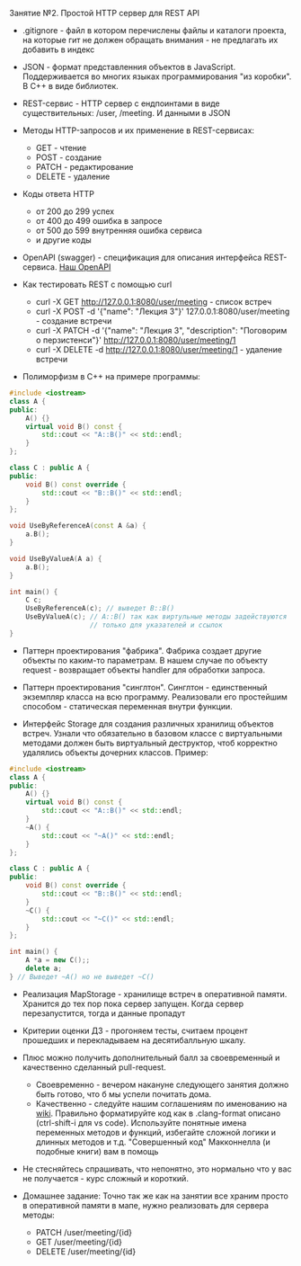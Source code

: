 Занятие №2. Простой HTTP сервер для REST API

* .gitignore - файл в котором перечислены файлы и каталоги проекта, на которые гит не должен обращать внимания - не предлагать их добавить в индекс

* JSON - формат представленния объектов в JavaScript. Поддерживается во многих языках программирования "из коробки". В C++ в виде библиотек.

* REST-сервис - HTTP сервер с ендпоинтами в виде существительных: /user, /meeting. И данными в JSON

* Методы HTTP-запросов и их применение в REST-сервисах:
  - GET - чтение
  - POST - создание
  - PATCH - редактирование
  - DELETE - удаление

* Коды ответа HTTP
  - от 200 до 299 успех
  - от 400 до 499 ошибка в запросе
  - от 500 до 599 внутренняя ошибка сервиса
  - и другие коды

* OpenAPI (swagger) - спецификация для описания интерфейса REST-сервиса. [Наш OpenAPI](https://app.swaggerhub.com/apis-docs/azcol/meetup/1.0.0)

* Как тестировать REST с помощью curl
  - curl -X GET http://127.0.0.1:8080/user/meeting - список встреч
  - curl -X POST -d '{"name": "Лекция 3"}' 127.0.0.1:8080/user/meeting - создание встречи
  - curl -X PATCH -d '{"name": "Лекция 3", "description": "Поговорим о перзистенси"}' http://127.0.0.1:8080/user/meeting/1
  - curl -X DELETE -d http://127.0.0.1:8080/user/meeting/1 - удаление встречи

* Полиморфизм в C++ на примере программы:
```C++
#include <iostream>
class A {
public:
    A() {}
    virtual void B() const {
        std::cout << "A::B()" << std::endl;
    }
};

class C : public A {
public:
    void B() const override {
        std::cout << "B::B()" << std::endl;
    }
};

void UseByReferenceA(const A &a) {
    a.B();
}

void UseByValueA(A a) {
    a.B();
}

int main() {
    C c;
    UseByReferenceA(c); // выведет B::B()
    UseByValueA(c); // A::B() так как виртульные методы задействуются 
                    // только для указателей и ссылок
}
```

* Паттерн проектирования "фабрика". Фабрика создает другие объекты по каким-то параметрам. В нашем случае по объекту request - возвращает объекты handler для обработки запроса.

* Паттерн проектирования "синглтон". Синглтон - единственный экземпляр класса на всю программу. Реализовали его простейшим способом - статическая переменная внутри функции.

* Интерфейс Storage для создания различных хранилищ объектов встреч. Узнали что обязательно в базовом классе с виртуальными методами должен быть виртуальный деструктор, чтоб корректно удалялись объекты дочерних классов. Пример:
```C++
#include <iostream>
class A {
public:
    A() {}
    virtual void B() const {
        std::cout << "A::B()" << std::endl;
    }
    ~A() {
        std::cout << "~A()" << std::endl;
    }
};

class C : public A {
public:
    void B() const override {
        std::cout << "B::B()" << std::endl;
    }
    ~C() {
        std::cout << "~C()" << std::endl;
    }
};

int main() {
    A *a = new C();;
    delete a;
} // Выведет ~A() но не выведет ~C()
```

* Реализация MapStorage - хранилище встреч в оперативной памяти. Хранится до тех пор пока сервер запущен. Когда сервер перезапустится, тогда и данные пропадут

* Критерии оценки ДЗ - прогоняем тесты, считаем процент прошедших и перекладываем на десятибалльную шкалу. 

* Плюс можно получить дополнительный балл за своевременный и качественно сделанный pull-request. 
  - Своевременно - вечером накануне следующего занятия должно быть готово, что б мы успели почитать дома.
  - Качественно - следуйте нашим соглашениям по именованию на [wiki](https://github.com/460s/meeting_backend/wiki). Правильно форматируйте код как в .clang-format описано (ctrl-shift-i для vs code). Используйте понятные имена переменных методов и функций, избегайте сложной логики и длинных методов и т.д. "Совершенный код" Макконнелла (и подобные книги) вам в помощь

* Не стесняйтесь спрашивать, что непонятно, это нормально что у вас не получается - курс сложный и короткий.

* Домашнее задание: Точно так же как на занятии все храним просто в оперативной памяти в мапе, нужно реализовать для сервера методы:
  - PATCH /user/meeting/{id}
  - GET /user/meeting/{id}
  - DELETE /user/meeting/{id}
